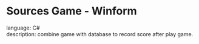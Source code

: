 # Sources Game - Winform
 language: C# <br>
 description: combine game with database to record score after play game.

